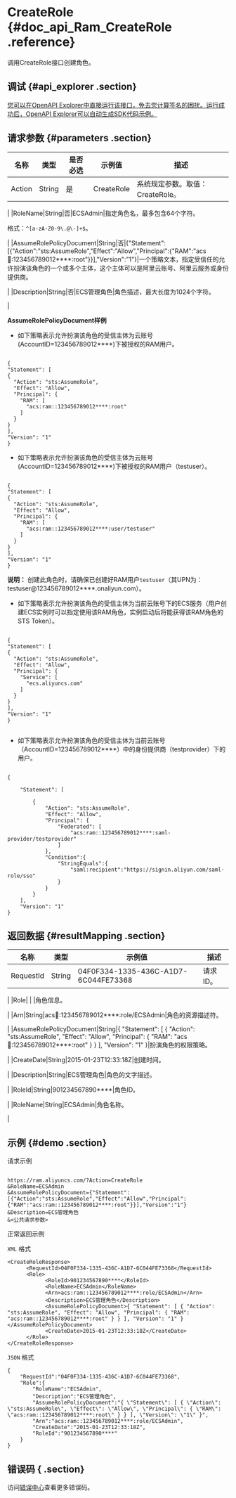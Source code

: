 # CreateRole {#doc_api_Ram_CreateRole .reference}

调用CreateRole接口创建角色。

## 调试 {#api_explorer .section}

[您可以在OpenAPI Explorer中直接运行该接口，免去您计算签名的困扰。运行成功后，OpenAPI Explorer可以自动生成SDK代码示例。](https://api.aliyun.com/#product=Ram&api=CreateRole&type=RPC&version=2015-05-01)

## 请求参数 {#parameters .section}

|名称|类型|是否必选|示例值|描述|
|--|--|----|---|--|
|Action|String|是|CreateRole|系统规定参数。取值：CreateRole。

 |
|RoleName|String|否|ECSAdmin|指定角色名，最多包含64个字符。

 格式：`^[a-zA-Z0-9\.@\-]+$`。

 |
|AssumeRolePolicyDocument|String|否|\{"Statement":\[\{"Action":"sts:AssumeRole","Effect":"Allow","Principal":\{"RAM":"acs:ram::123456789012\*\*\*\*:root"\}\}\],"Version":"1"\}|一个策略文本，指定受信任的允许扮演该角色的一个或多个主体，这个主体可以是阿里云账号、阿里云服务或身份提供商。

 |
|Description|String|否|ECS管理角色|角色描述，最大长度为1024个字符。

 |

 **AssumeRolePolicyDocument样例** 

-   如下策略表示允许扮演该角色的受信主体为云账号\(AccountID=123456789012\*\*\*\*\)下被授权的RAM用户。

```

{
"Statement": [
{
  "Action": "sts:AssumeRole",
  "Effect": "Allow",
  "Principal": {
    "RAM": [
      "acs:ram::123456789012****:root"
    ]
  }
}
],
"Version": "1"
}

```

-   如下策略表示允许扮演该角色的受信主体为云账号\(AccountID=123456789012\*\*\*\*\)下被授权的RAM用户（testuser）。

```

{
"Statement": [
{
  "Action": "sts:AssumeRole",
  "Effect": "Allow",
  "Principal": {
    "RAM": [
      "acs:ram::123456789012****:user/testuser"
    ]
  }
}
],
"Version": "1"
}

```

**说明：** 创建此角色时，请确保已创建好RAM用户`testuser`（其UPN为：testuser@123456789012****.onaliyun.com）。

-   如下策略表示允许扮演该角色的受信主体为当前云账号下的ECS服务（用户创建ECS实例时可以指定使用该RAM角色，实例启动后将能获得该RAM角色的STS Token）。

```

{
"Statement": [
{
  "Action": "sts:AssumeRole",
  "Effect": "Allow",
  "Principal": {
    "Service": [
      "ecs.aliyuncs.com"
    ]
  }
}
],
"Version": "1"
}


```

-   如下策略表示允许扮演该角色的受信主体为当前云账号（AccountID=123456789012****）中的身份提供商（testprovider）下的用户。

```

{

    "Statement": [

        {
            "Action": "sts:AssumeRole",
            "Effect": "Allow",
            "Principal": {
                "Federated": [
                    "acs:ram::123456789012****:saml-provider/testprovider"
                ]
            },
            "Condition":{
                "StringEquals":{
                    "saml:recipient":"https://signin.aliyun.com/saml-role/sso"
                }
            }
        }
    ],
    "Version": "1"
}

```

## 返回数据 {#resultMapping .section}

|名称|类型|示例值|描述|
|--|--|---|--|
|RequestId|String|04F0F334-1335-436C-A1D7-6C044FE73368|请求ID。

 |
|Role| | |角色信息。

 |
|Arn|String|acs:ram::123456789012\*\*\*\*:role/ECSAdmin|角色的资源描述符。

 |
|AssumeRolePolicyDocument|String|\{ "Statement": \[ \{ "Action": "sts:AssumeRole", "Effect": "Allow", "Principal": \{ "RAM": "acs:ram::123456789012\*\*\*\*:root" \} \} \], "Version": "1" \}|扮演角色的权限策略。

 |
|CreateDate|String|2015-01-23T12:33:18Z|创建时间。

 |
|Description|String|ECS管理角色|角色的文字描述。

 |
|RoleId|String|901234567890\*\*\*\*|角色ID。

 |
|RoleName|String|ECSAdmin|角色名称。

 |

## 示例 {#demo .section}

请求示例

``` {#request_demo}

https://ram.aliyuncs.com/?Action=CreateRole
&RoleName=ECSAdmin
&AssumeRolePolicyDocument={"Statement":[{"Action":"sts:AssumeRole","Effect":"Allow","Principal":{"RAM":"acs:ram::123456789012****:root"}}],"Version":"1"}
&Description=ECS管理角色
&<公共请求参数>

```

正常返回示例

`XML` 格式

``` {#xml_return_success_demo}
<CreateRoleResponse>
      <RequestId>04F0F334-1335-436C-A1D7-6C044FE73368</RequestId>
      <Role>
            <RoleId>901234567890****</RoleId>
            <RoleName>ECSAdmin</RoleName>
            <Arn>acs:ram::123456789012****:role/ECSAdmin</Arn>
            <Description>ECS管理角色</Description>
            <AssumeRolePolicyDocument>{ "Statement": [ { "Action": "sts:AssumeRole", "Effect": "Allow", "Principal": { "RAM": "acs:ram::123456789012****:root" } } ], "Version": "1" }</AssumeRolePolicyDocument>
            <CreateDate>2015-01-23T12:33:18Z</CreateDate>
      </Role>
</CreateRoleResponse>
```

`JSON` 格式

``` {#json_return_success_demo}
{
	"RequestId":"04F0F334-1335-436C-A1D7-6C044FE73368",
	"Role":{
		"RoleName":"ECSAdmin",
		"Description":"ECS管理角色",
		"AssumeRolePolicyDocument":"{ \"Statement\": [ { \"Action\": \"sts:AssumeRole\", \"Effect\": \"Allow\", \"Principal\": { \"RAM\": \"acs:ram::123456789012****:root\" } } ], \"Version\": \"1\" }",
		"Arn":"acs:ram::123456789012****:role/ECSAdmin",
		"CreateDate":"2015-01-23T12:33:18Z",
		"RoleId":"901234567890****"
	}
}
```

## 错误码 { .section}

访问[错误中心](https://error-center.alibabacloud.com/status/product/Ram)查看更多错误码。

